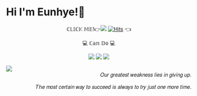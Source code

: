 # Hi I'm Eunhye!🐰

 <div align="center">
 
ℂ𝕃𝕀ℂ𝕂 𝕄𝔼!👉<a href="https://blog.naver.com/studyeunhye/222758339206">![](https://img.shields.io/badge/BLOG-03C75A?style=flatsquare&logo=NAVER&logoColor=white)</a>
[![Hits](https://hits.seeyoufarm.com/api/count/incr/badge.svg?url=https%3A%2F%2Fgithub.com%2Fbyuneunhye&count_bg=%23FBFFF7&title_bg=%23555555&icon=&icon_color=%%23FFFFFF&title=hits&edge_flat=false)](https://hits.seeyoufarm.com)
👈



 💻 ℂ𝕒𝕟 𝔻𝕠 💻

 
 ![](https://img.shields.io/badge/HTML5-E34F26?style=flatsquare&logo=HTML5&logoColor=white)
 ![](https://img.shields.io/badge/CSS3-1572B6?style=flat&logo=CSS3&logoColor=white)
![](https://img.shields.io/badge/JavaScript-F7DF1E?style=flat&logo=JavaScript&logoColor=white)
</div>



<div align="left">
<img src="https://github-readme-stats.vercel.app/api/top-langs/?username=byuneunhye&theme=dracula&exclude_repo=Computer-Science-Engineering&layout=compact&langs_count=10"/>
<div align="right">
𝑂𝑢𝑟 𝑔𝑟𝑒𝑎𝑡𝑒𝑠𝑡 𝑤𝑒𝑎𝑘𝑛𝑒𝑠𝑠 𝑙𝑖𝑒𝑠 𝑖𝑛 𝑔𝑖𝑣𝑖𝑛𝑔 𝑢𝑝. 

𝑇ℎ𝑒 𝑚𝑜𝑠𝑡 𝑐𝑒𝑟𝑡𝑎𝑖𝑛 𝑤𝑎𝑦 𝑡𝑜 𝑠𝑢𝑐𝑐𝑒𝑒𝑑 𝑖𝑠 𝑎𝑙𝑤𝑎𝑦𝑠 𝑡𝑜 𝑡𝑟𝑦 𝑗𝑢𝑠𝑡 𝑜𝑛𝑒 𝑚𝑜𝑟𝑒 𝑡𝑖𝑚𝑒.


